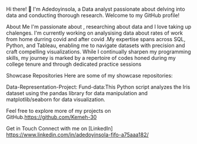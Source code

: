 Hi there! 👋
I'm Adedoyinsola, a Data analyst passionate about delving into data and conducting thorough research. Welcome to my GitHub profile!

About Me
I'm passionate about , researching about data and I love taking up chalenges. I'm currently working on analysising data about rates of work from home durring covid and after covid .My expertise spans across SQL, Python, and Tableau, enabling me to navigate datasets with precision and craft compelling visualizations. While I continually sharpen my programming skills, my journey is marked by a repertoire of codes honed during my college tenure and through dedicated practice sessions

Showcase Repositories
Here are some of my showcase repositories:

Data-Representation-Project:
Fund-data:This Python script analyzes the Iris dataset using the pandas library for data manipulation and matplotlib/seaborn for data visualization.

Feel free to explore more of my projects on GitHub.https://github.com/Kemeh-30

Get in Touch
Connect with me on [LinkedIn] https://www.linkedin.com/in/adedoyinsola-fifo-a75aaa182/





